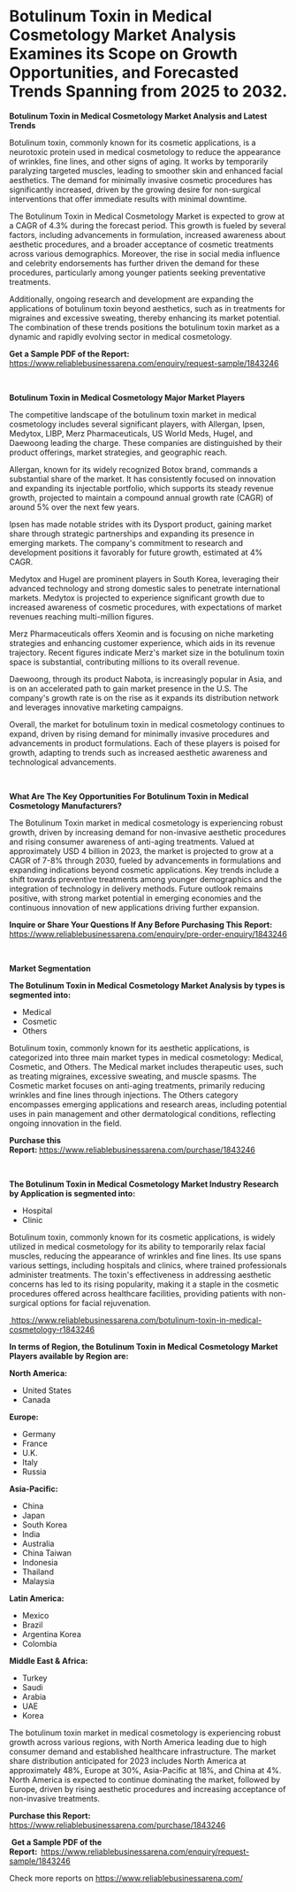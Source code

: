 <p><h1>Botulinum Toxin in Medical Cosmetology Market Analysis Examines its Scope on Growth Opportunities, and Forecasted Trends Spanning from 2025 to 2032.</h1></p><p><strong>Botulinum Toxin in Medical Cosmetology Market Analysis and Latest Trends</strong></p>
<p><p>Botulinum toxin, commonly known for its cosmetic applications, is a neurotoxic protein used in medical cosmetology to reduce the appearance of wrinkles, fine lines, and other signs of aging. It works by temporarily paralyzing targeted muscles, leading to smoother skin and enhanced facial aesthetics. The demand for minimally invasive cosmetic procedures has significantly increased, driven by the growing desire for non-surgical interventions that offer immediate results with minimal downtime.</p><p>The Botulinum Toxin in Medical Cosmetology Market is expected to grow at a CAGR of 4.3% during the forecast period. This growth is fueled by several factors, including advancements in formulation, increased awareness about aesthetic procedures, and a broader acceptance of cosmetic treatments across various demographics. Moreover, the rise in social media influence and celebrity endorsements has further driven the demand for these procedures, particularly among younger patients seeking preventative treatments. </p><p>Additionally, ongoing research and development are expanding the applications of botulinum toxin beyond aesthetics, such as in treatments for migraines and excessive sweating, thereby enhancing its market potential. The combination of these trends positions the botulinum toxin market as a dynamic and rapidly evolving sector in medical cosmetology.</p></p>
<p><strong>Get a Sample PDF of the Report:&nbsp;</strong> <a href="https://www.reliablebusinessarena.com/enquiry/request-sample/1843246?utm_campaign=2485&utm_medium=2&utm_source=Github&utm_content=ia&utm_term=09032025&utm_id=botulinum-toxin-in-medical-cosmetology">https://www.reliablebusinessarena.com/enquiry/request-sample/1843246</a></p>
<p>&nbsp;</p>
<p><strong>Botulinum Toxin in Medical Cosmetology Major Market Players</strong></p>
<p><p>The competitive landscape of the botulinum toxin market in medical cosmetology includes several significant players, with Allergan, Ipsen, Medytox, LIBP, Merz Pharmaceuticals, US World Meds, Hugel, and Daewoong leading the charge. These companies are distinguished by their product offerings, market strategies, and geographic reach.</p><p>Allergan, known for its widely recognized Botox brand, commands a substantial share of the market. It has consistently focused on innovation and expanding its injectable portfolio, which supports its steady revenue growth, projected to maintain a compound annual growth rate (CAGR) of around 5% over the next few years.</p><p>Ipsen has made notable strides with its Dysport product, gaining market share through strategic partnerships and expanding its presence in emerging markets. The company's commitment to research and development positions it favorably for future growth, estimated at 4% CAGR.</p><p>Medytox and Hugel are prominent players in South Korea, leveraging their advanced technology and strong domestic sales to penetrate international markets. Medytox is projected to experience significant growth due to increased awareness of cosmetic procedures, with expectations of market revenues reaching multi-million figures. </p><p>Merz Pharmaceuticals offers Xeomin and is focusing on niche marketing strategies and enhancing customer experience, which aids in its revenue trajectory. Recent figures indicate Merz's market size in the botulinum toxin space is substantial, contributing millions to its overall revenue.</p><p>Daewoong, through its product Nabota, is increasingly popular in Asia, and is on an accelerated path to gain market presence in the U.S. The company's growth rate is on the rise as it expands its distribution network and leverages innovative marketing campaigns.</p><p>Overall, the market for botulinum toxin in medical cosmetology continues to expand, driven by rising demand for minimally invasive procedures and advancements in product formulations. Each of these players is poised for growth, adapting to trends such as increased aesthetic awareness and technological advancements.</p></p>
<p>&nbsp;</p>
<p><strong>What Are The Key Opportunities For Botulinum Toxin in Medical Cosmetology Manufacturers?</strong></p>
<p><p>The Botulinum Toxin market in medical cosmetology is experiencing robust growth, driven by increasing demand for non-invasive aesthetic procedures and rising consumer awareness of anti-aging treatments. Valued at approximately USD 4 billion in 2023, the market is projected to grow at a CAGR of 7-8% through 2030, fueled by advancements in formulations and expanding indications beyond cosmetic applications. Key trends include a shift towards preventive treatments among younger demographics and the integration of technology in delivery methods. Future outlook remains positive, with strong market potential in emerging economies and the continuous innovation of new applications driving further expansion.</p></p>
<p><strong>Inquire or Share Your Questions If Any Before Purchasing This Report:</strong> <a href="https://www.reliablebusinessarena.com/enquiry/pre-order-enquiry/1843246?utm_campaign=2485&utm_medium=2&utm_source=Github&utm_content=ia&utm_term=09032025&utm_id=botulinum-toxin-in-medical-cosmetology">https://www.reliablebusinessarena.com/enquiry/pre-order-enquiry/1843246</a></p>
<p>&nbsp;</p>
<p><strong>Market Segmentation</strong></p>
<p><strong>The Botulinum Toxin in Medical Cosmetology Market Analysis by types is segmented into:</strong></p>
<p><ul><li>Medical</li><li>Cosmetic</li><li>Others</li></ul></p>
<p><p>Botulinum toxin, commonly known for its aesthetic applications, is categorized into three main market types in medical cosmetology: Medical, Cosmetic, and Others. The Medical market includes therapeutic uses, such as treating migraines, excessive sweating, and muscle spasms. The Cosmetic market focuses on anti-aging treatments, primarily reducing wrinkles and fine lines through injections. The Others category encompasses emerging applications and research areas, including potential uses in pain management and other dermatological conditions, reflecting ongoing innovation in the field.</p></p>
<p><strong>Purchase this Report:&nbsp;</strong><a href="https://www.reliablebusinessarena.com/purchase/1843246?utm_campaign=2485&utm_medium=2&utm_source=Github&utm_content=ia&utm_term=09032025&utm_id=botulinum-toxin-in-medical-cosmetology">https://www.reliablebusinessarena.com/purchase/1843246</a></p>
<p>&nbsp;</p>
<p><strong>The Botulinum Toxin in Medical Cosmetology Market Industry Research by Application is segmented into:</strong></p>
<p><ul><li>Hospital</li><li>Clinic</li></ul></p>
<p><p>Botulinum toxin, commonly known for its cosmetic applications, is widely utilized in medical cosmetology for its ability to temporarily relax facial muscles, reducing the appearance of wrinkles and fine lines. Its use spans various settings, including hospitals and clinics, where trained professionals administer treatments. The toxin's effectiveness in addressing aesthetic concerns has led to its rising popularity, making it a staple in the cosmetic procedures offered across healthcare facilities, providing patients with non-surgical options for facial rejuvenation.</p></p>
<p><a href="https://www.reliablebusinessarena.com/botulinum-toxin-in-medical-cosmetology-r1843246?utm_campaign=2485&utm_medium=2&utm_source=Github&utm_content=ia&utm_term=09032025&utm_id=botulinum-toxin-in-medical-cosmetology">&nbsp;https://www.reliablebusinessarena.com/botulinum-toxin-in-medical-cosmetology-r1843246</a></p>
<p><strong>In terms of Region, the Botulinum Toxin in Medical Cosmetology Market Players available by Region are:</strong></p>
<p>
    <p> <strong> North America: </strong>
        <ul>
            <li>United States</li>
            <li>Canada</li>
        </ul>
        </p> 
    <p> <strong> Europe: </strong>
        <ul>
            <li>Germany</li>
            <li>France</li>
            <li>U.K.</li>
            <li>Italy</li>
            <li>Russia</li>
        </ul>
        </p> 
    <p> <strong> Asia-Pacific: </strong>
        <ul>
            <li>China</li>
            <li>Japan</li>
            <li>South Korea</li>
            <li>India</li>
            <li>Australia</li>
            <li>China Taiwan</li>
            <li>Indonesia</li>
            <li>Thailand</li>
            <li>Malaysia</li>
        </ul>
        </p> 
    <p> <strong> Latin America: </strong>
        <ul>
            <li>Mexico</li>
            <li>Brazil</li>
            <li>Argentina Korea</li>
            <li>Colombia</li>
        </ul>
        </p> 
    <p> <strong> Middle East & Africa: </strong>
        <ul>
            <li>Turkey</li>
            <li>Saudi</li>
            <li>Arabia</li>
            <li>UAE</li>
            <li>Korea</li>
        </ul>
    </p>
    </p>
<p><p>The botulinum toxin market in medical cosmetology is experiencing robust growth across various regions, with North America leading due to high consumer demand and established healthcare infrastructure. The market share distribution anticipated for 2023 includes North America at approximately 48%, Europe at 30%, Asia-Pacific at 18%, and China at 4%. North America is expected to continue dominating the market, followed by Europe, driven by rising aesthetic procedures and increasing acceptance of non-invasive treatments.</p></p>
<p><strong>Purchase this Report: </strong><a href="https://www.reliablebusinessarena.com/purchase/1843246?utm_campaign=2485&utm_medium=2&utm_source=Github&utm_content=ia&utm_term=09032025&utm_id=botulinum-toxin-in-medical-cosmetology">https://www.reliablebusinessarena.com/purchase/1843246</a></p>
<p>&nbsp;<strong>Get a Sample PDF of the Report:&nbsp;&nbsp;</strong><a href="https://www.reliablebusinessarena.com/enquiry/request-sample/1843246?utm_campaign=2485&utm_medium=2&utm_source=Github&utm_content=ia&utm_term=09032025&utm_id=botulinum-toxin-in-medical-cosmetology">https://www.reliablebusinessarena.com/enquiry/request-sample/1843246</a></p>
<p><strong></strong></p>
<p>Check more reports on <a href="https://www.reliablebusinessarena.com/?utm_campaign=2485&utm_medium=2&utm_source=Github&utm_content=ia&utm_term=09032025&utm_id=botulinum-toxin-in-medical-cosmetology">https://www.reliablebusinessarena.com/</a></p>